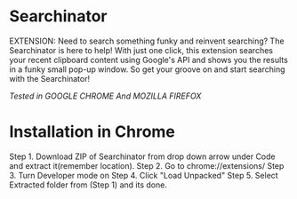# Searchinator
EXTENSION: Need to search something funky and reinvent searching? The Searchinator is here to help! With just one click, this extension searches your recent clipboard content using Google's API and shows you the results in a funky small pop-up window. So get your groove on and start searching with the Searchinator!

*Tested in GOOGLE CHROME And MOZILLA FIREFOX*

# Installation in Chrome
Step 1. Download ZIP of Searchinator from drop down arrow under Code and extract it(remember location).
Step 2. Go to chrome://extensions/
Step 3. Turn Developer mode on
Step 4. Click "Load Unpacked"
Step 5. Select Extracted folder from (Step 1) and its done.